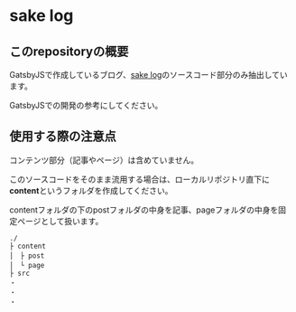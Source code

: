 # sake log

## このrepositoryの概要

GatsbyJSで作成しているブログ、[sake log](https://sake-log.website/)のソースコード部分のみ抽出しています。

GatsbyJSでの開発の参考にしてください。

## 使用する際の注意点

コンテンツ部分（記事やページ）は含めていません。

このソースコードをそのまま流用する場合は、ローカルリポジトリ直下に**content**というフォルダを作成してください。

contentフォルダの下のpostフォルダの中身を記事、pageフォルダの中身を固定ページとして扱います。

```text
./
├ content
│　├ post
│　└ page
├ src
・
・
・
```
